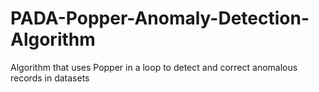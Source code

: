 # PADA-Popper-Anomaly-Detection-Algorithm
Algorithm that uses Popper in a loop to detect and correct anomalous records in datasets
